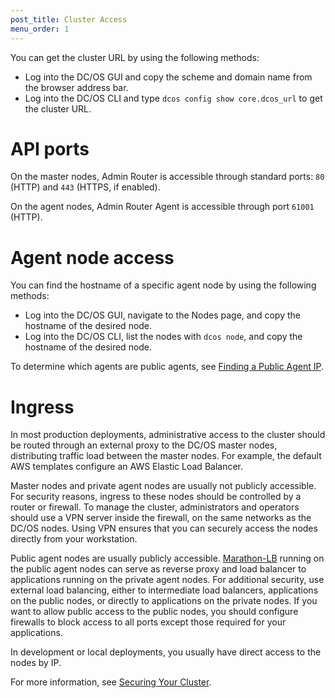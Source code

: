 ```yaml
---
post_title: Cluster Access
menu_order: 1
---
```


You can get the cluster URL by using the following methods:

- Log into the DC/OS GUI and copy the scheme and domain name from the browser address bar.
- Log into the DC/OS CLI and type `dcos config show core.dcos_url` to get the cluster URL.


# API ports

On the master nodes, Admin Router is accessible through standard ports: `80` (HTTP) and `443` (HTTPS, if enabled).

On the agent nodes, Admin Router Agent is accessible through port `61001` (HTTP).


# Agent node access

You can find the hostname of a specific agent node by using the following methods:

- Log into the DC/OS GUI, navigate to the Nodes page, and copy the hostname of the desired node.
- Log into the DC/OS CLI, list the nodes with `dcos node`, and copy the hostname of the desired node.

To determine which agents are public agents, see [Finding a Public Agent IP](/docs/1.11/administering-clusters/locate-public-agent/).


# Ingress

In most production deployments, administrative access to the cluster should be routed through an external proxy to the DC/OS master nodes, distributing traffic load between the master nodes. For example, the default AWS templates configure an AWS Elastic Load Balancer.

Master nodes and private agent nodes are usually not publicly accessible. For security reasons, ingress to these nodes should be controlled by a router or firewall. To manage the cluster, administrators and operators should use a VPN server inside the firewall, on the same networks as the DC/OS nodes. Using VPN ensures that you can securely access the nodes directly from your workstation.

Public agent nodes are usually publicly accessible. [Marathon-LB](/docs/1.11/networking/marathon-lb/) running on the public agent nodes can serve as reverse proxy and load balancer to applications running on the private agent nodes. For additional security, use external load balancing, either to intermediate load balancers, applications on the public nodes, or directly to applications on the private nodes. If you want to allow public access to the public nodes, you should configure firewalls to block access to all ports except those required for your applications.

In development or local deployments, you usually have direct access to the nodes by IP.

For more information, see [Securing Your Cluster](/docs/1.11/administering-clusters/).

